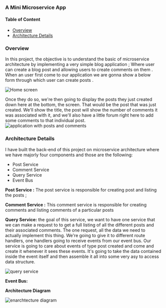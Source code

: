 ###  A Mini Microservice App


####  Table of Content
  * [Overview](#overview)
  *  [Architecture Details ](#architecure)
  

### Overview 
In this project, the objective is to understand the basic of microservice  architecture by implementing a very simple blog application ; Where user can create a blog post and allowing users to create comments on them . When an user first come to our application we are gonna show a below  form through which user can create posts . 

![Home screen ](https://raw.githubusercontent.com/ditikrushna/A-Mini-Microsrevice-App/main/assets/project%20home%20screen.png)

Once they do so, we're then going to display the posts they just created down here at the bottom,
the screen. That would be the post that was just created. We'll show the title, the post will show the number of comments it was associated with it, and we'll also have a little forum right here to add some comments to that individual post.
![application with posts and comments ](https://raw.githubusercontent.com/ditikrushna/A-Mini-Microsrevice-App/main/assets/full%20images.png)

### Architecture Details 

I have built the back-end of this project on microservice architecture where we have majorly four components and those are the following:  
- Post Service 
- Comment Service 
- Query Service   
- Event Bus 

**Post Service :** 
The post service is responsible for  creating post and listing the posts ; 

**Comment Service :**
This comment service is responsible for creating comments and listing comments of a particular posts 

**Query Service:**
the goal of this service, we want to have one service that we can make a request to to get a full listing of all the different posts and their associated comments. The one request, all the data we need to actually implement this thing. We're going to give it to different route handlers, one handlers going to receive events from our event bus. Our service is going to care about events of type post created and come and create it whenever it sees these events. It's going to take the data contained inside the event itself and then assemble it all into some very asy to access data structure. 

![query service](https://raw.githubusercontent.com/ditikrushna/A-Mini-Microsrevice-App/main/assets/query%20service.png)

**Event Bus:** 



**Architecture Diagram**

![enarchtecture diagram](https://raw.githubusercontent.com/ditikrushna/A-Mini-Microsrevice-App/main/assets/diagram%20with%20event%20bus.png)



